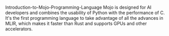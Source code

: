 Introduction-to-Mojo-Programming-Language 
Mojo is designed for AI developers and combines the usability of Python with the performance of C. It's the first programming language to take advantage of all the advances in MLIR, which makes it faster than Rust and supports GPUs and other accelerators. 
